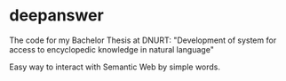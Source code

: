# deepanswer
The code for my Bachelor Thesis at DNURT:
"Development of system for access to encyclopedic knowledge in natural language"

Easy way to interact with Semantic Web by simple words.

